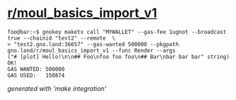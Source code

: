 # [r/moul_basics_import_v1](https://test2.gno.land/r/moul_basics_import_v1)

```console
foo@bar:~$ gnokey maketx call "MYWALLET" --gas-fee 1ugnot --broadcast true --chainid "test2" --remote  \
> "test2.gno.land:36657" --gas-wanted 500000 --pkgpath gno.land/r/moul_basics_import_v1 --func Render --args 
("# [plot] Hello!\n\n## Foo\nfoo foo foo\n## Bar\nbar bar bar" string)
OK!
GAS WANTED: 500000
GAS USED:   150874
```


_generated with 'make integration'_
